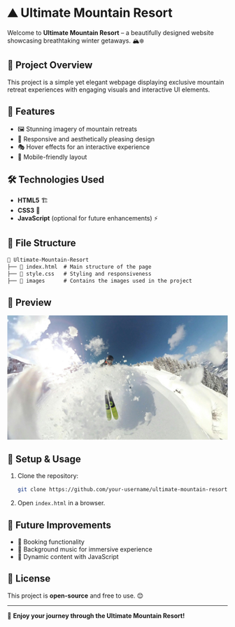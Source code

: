 # ⛰️ Ultimate Mountain Resort

Welcome to **Ultimate Mountain Resort** – a beautifully designed website showcasing breathtaking winter getaways. 🏔️❄️

## 📌 Project Overview
This project is a simple yet elegant webpage displaying exclusive mountain retreat experiences with engaging visuals and interactive UI elements.

## 🚀 Features
- 🖼️ Stunning imagery of mountain retreats
- 🎨 Responsive and aesthetically pleasing design
- 🎭 Hover effects for an interactive experience
- 📱 Mobile-friendly layout

## 🛠️ Technologies Used
- **HTML5** 🏗️
- **CSS3** 🎨
- **JavaScript** (optional for future enhancements) ⚡

## 📂 File Structure
```
📁 Ultimate-Mountain-Resort
├── 📄 index.html  # Main structure of the page
├── 🎨 style.css   # Styling and responsiveness
├── 📁 images      # Contains the images used in the project
```

## 📸 Preview
![Ultimate Mountain Resort Preview](images/image1.jpg)

## 🔧 Setup & Usage
1. Clone the repository:
   ```sh
   git clone https://github.com/your-username/ultimate-mountain-resort.git
   ```
2. Open `index.html` in a browser.

## 🎯 Future Improvements
- 🛒 Booking functionality
- 🎵 Background music for immersive experience
- 🔄 Dynamic content with JavaScript

## 📝 License
This project is **open-source** and free to use. 😊

---
🌟 **Enjoy your journey through the Ultimate Mountain Resort!**
